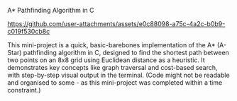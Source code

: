 A* Pathfinding Algorithm in C

https://github.com/user-attachments/assets/e0c88098-a75c-4a2c-b0b9-c019f530cb8c

This mini-project is a quick, basic-barebones implementation of the A* (A-Star) pathfinding algorithm in C, designed to find the shortest path between two points on an 8x8 grid using Euclidean distance as a heuristic. It demonstrates key concepts like graph traversal and cost-based search, with step-by-step visual output in the terminal.
(Code might not be readable and organised to some - as this mini-project was completed within a time constraint.)


